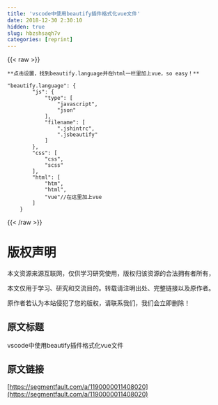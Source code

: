 ```yaml
---
title: 'vscode中使用beautify插件格式化vue文件' 
date: 2018-12-30 2:30:10
hidden: true
slug: hbzshsaqh7v
categories: [reprint]
---
```


{{< raw >}}

                    
<div class="widget-codetool" style="display:none;">
      <div class="widget-codetool--inner">
      <span class="selectCode code-tool" data-toggle="tooltip" data-placement="top" title="" data-original-title="全选"></span>
      <span type="button" class="copyCode code-tool" data-toggle="tooltip" data-placement="top" data-clipboard-text="**点击设置，找到beautify.language并在html一栏里加上vue，so easy！**" title="" data-original-title="复制"></span>
      <span type="button" class="saveToNote code-tool" data-toggle="tooltip" data-placement="top" title="" data-original-title="放进笔记"></span>
      </div>
      </div><pre class="hljs vim"><code style="word-break: break-word; white-space: initial;">**点击设置，找到beautify.<span class="hljs-keyword">language</span>并在html一栏里加上vue，<span class="hljs-keyword">so</span> easy！**</code></pre>
<div class="widget-codetool" style="display:none;">
      <div class="widget-codetool--inner">
      <span class="selectCode code-tool" data-toggle="tooltip" data-placement="top" title="" data-original-title="全选"></span>
      <span type="button" class="copyCode code-tool" data-toggle="tooltip" data-placement="top" data-clipboard-text="&quot;beautify.language&quot;: {
        &quot;js&quot;: {
            &quot;type&quot;: [
                &quot;javascript&quot;,
                &quot;json&quot;
            ],
            &quot;filename&quot;: [
                &quot;.jshintrc&quot;,
                &quot;.jsbeautify&quot;
            ]
        },
        &quot;css&quot;: [
            &quot;css&quot;,
            &quot;scss&quot;
        ],
        &quot;html&quot;: [
            &quot;htm&quot;,
            &quot;html&quot;,
            &quot;vue&quot;//在这里加上vue
        ]
    }" title="" data-original-title="复制"></span>
      <span type="button" class="saveToNote code-tool" data-toggle="tooltip" data-placement="top" title="" data-original-title="放进笔记"></span>
      </div>
      </div><pre class="hljs prolog"><code><span class="hljs-string">"beautify.language"</span>: {
        <span class="hljs-string">"js"</span>: {
            <span class="hljs-string">"type"</span>: [
                <span class="hljs-string">"javascript"</span>,
                <span class="hljs-string">"json"</span>
            ],
            <span class="hljs-string">"filename"</span>: [
                <span class="hljs-string">".jshintrc"</span>,
                <span class="hljs-string">".jsbeautify"</span>
            ]
        },
        <span class="hljs-string">"css"</span>: [
            <span class="hljs-string">"css"</span>,
            <span class="hljs-string">"scss"</span>
        ],
        <span class="hljs-string">"html"</span>: [
            <span class="hljs-string">"htm"</span>,
            <span class="hljs-string">"html"</span>,
            <span class="hljs-string">"vue"</span>//在这里加上vue
        ]
    }</code></pre>

                
{{< /raw >}}

# 版权声明
本文资源来源互联网，仅供学习研究使用，版权归该资源的合法拥有者所有，

本文仅用于学习、研究和交流目的。转载请注明出处、完整链接以及原作者。

原作者若认为本站侵犯了您的版权，请联系我们，我们会立即删除！

## 原文标题
vscode中使用beautify插件格式化vue文件

## 原文链接
[https://segmentfault.com/a/1190000011408020](https://segmentfault.com/a/1190000011408020)

